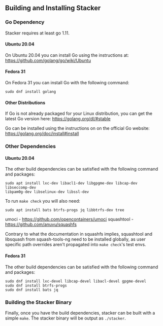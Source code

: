 ## Building and Installing Stacker

### Go Dependency

Stacker requires at least go 1.11.

#### Ubuntu 20.04

On Ubuntu 20.04 you can install Go using the instructions at:
https://github.com/golang/go/wiki/Ubuntu

#### Fedora 31

On Fedora 31 you can install Go with the following command:

    sudo dnf install golang

#### Other Distributions

If Go is not already packaged for your Linux distribution, you can get the
latest Go version here:
https://golang.org/dl/#stable

Go can be installed using the instructions on on the official Go website:
https://golang.org/doc/install#install

### Other Dependencies

#### Ubuntu 20.04

The other build dependencies can be satisfied with the following command and
packages:

    sudo apt install lxc-dev libacl1-dev libgpgme-dev libcap-dev libseccomp-dev
    libpam0g-dev libselinux-dev libssl-dev

To run `make check` you will also need:

    sudo apt install bats btrfs-progs jq libbtrfs-dev tree

umoci - https://github.com/opencontainers/umoci
squashtool - https://github.com/anuvu/squashfs

Contrary to what the documentation in squashfs implies, squashtool and
libsquash from squash-tools-ng need to be installed globally, as user specific
path overrides aren't propagated into `make check`'s test envs.

#### Fedora 31

The other build dependencies can be satisfied with the following command and
packages:

    sudo dnf install lxc-devel libcap-devel libacl-devel gpgme-devel
    sudo dnf install btrfs-progs
    sudo dnf install bats jq

### Building the Stacker Binary

Finally, once you have the build dependencies, stacker can be built with a
simple `make`. The stacker binary will be output as `./stacker`.
